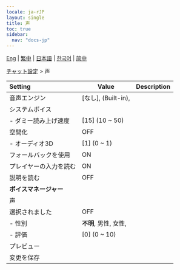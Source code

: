```yaml
---
locale: ja-rJP
layout: single
title: 声
toc: true
sidebar:
  nav: "docs-jp"
---
```

[Eng](/dancexr/menu/2025.4/chat/voice) | [繁中](/tw/dancexr/menu/2025.4/chat/voice) | [日本語](/jp/dancexr/menu/2025.4/chat/voice) | [한국어](/kr/dancexr/menu/2025.4/chat/voice) | [简中](/zh/dancexr/menu/2025.4/chat/voice)

[チャット設定](../menu#チャット設定) > 声



| Setting | Value | Description |
| :--- | --- | :--- |
| 音声エンジン | [なし], (Built-in),  |  |
| システムボイス |  |  |
|- ダミー読み上げ速度 | [15] (10 ~ 50) | 
| 空間化 | OFF | 
|- オーディオ3D | [1] (0 ~ 1) | 
| フォールバックを使用 | ON | 
| プレイヤーの入力を読む | ON | 
| 説明を読む | OFF | 
|**ボイスマネージャー** | | 
| 声 |  |  |
| 選択されました | OFF | 
|- 性別 | **不明**, 男性, 女性,  | 
|- 評価 | [0] (0 ~ 10) | 
| プレビュー || 
| 変更を保存 || 
